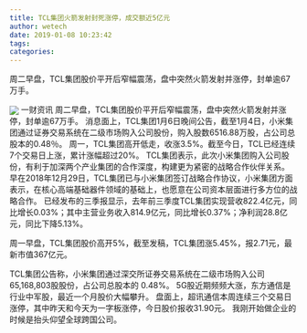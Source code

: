 ```yaml
---
title: TCL集团火箭发射封死涨停，成交额近5亿元
author: wetech
date: 2019-01-08 10:23:42
tags: 
categories: 
---
```

周二早盘，TCL集团股价平开后窄幅震荡，盘中突然火箭发射并涨停，封单逾67万手。
<!-- more -->
<img align="center" border="0" src="https://imgcdn.yicai.com/uppics/images/2019/01/35b05e3632e5d8c53b75829a7fe6f377.jpg" />
一财资讯
周二早盘，TCL集团股价平开后窄幅震荡，盘中突然火箭发射并涨停，封单逾67万手。
消息面上，TCL集团1月6日晚间公告，截至1月4日，小米集团通过证券交易系统在二级市场购入公司股份，购入股数6516.88万股，占公司总股本的0.48％。
周一，TCL集团高开低走，收涨3.5%。截至今日，TCL已经连续7个交易日上涨，累计涨幅超过20%。
TCL集团表示，此次小米集团购入公司股份，有利于加深两个产业集团的合作深度，构建更为紧密的战略合作伙伴关系。
早在2018年12月29日，TCL集团已与小米集团签订战略合作协议，小米集团方面表示，在核心高端基础器件领域的基础上，也愿意在公司资本层面进行多方位的战略合作。
已经发布的三季报显示，去年前三季度TCL集团实现营收822.4亿元，同比增长0.03%；其中主营业务收入814.9亿元，同比增长0.37%；净利润28.8亿元，同比下降5.13%。
 
 
周一早盘，TCL集团股价高开5%，截至发稿，TCL集团涨5.45%，报2.71元，最新市值367亿元。
TCL集团公告称，小米集团通过深交所证券交易系统在二级市场购入公司65,168,803股股份，占公司总股本的 0.48%。
5G股近期频频大涨，东方通信是行业中军股，最近一个月股价大幅攀升。
盘面上，超讯通信本周连续三个交易日涨停，其中昨天和今天为一字板涨停，今日股价报收31.90元。
我刚开始做企业的时候是抬头仰望全球跨国公司。
